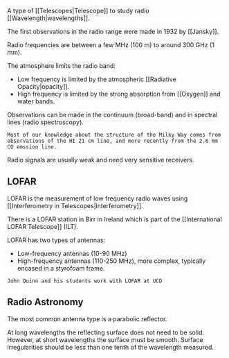 A type of [[Telescopes|Telescope]] to study radio [[Wavelength|wavelengths]].

The first observations in the radio range were made in 1932 by [[Jansky]].

Radio frequencies are between a few MHz (100 m) to around 300 GHz (1 mm).

The atmosphere limits the radio band:
- Low frequency is limited by the atmospheric [[Radiative Opacity|opacity]].
- High frequency is limited by the strong absorption from [[Oxygen]] and water bands.

Observations can be made in the continuum (broad-band) and in spectral lines (radio spectroscopy).

```ad-info
Most of our knowledge about the structure of the Milky Way comes from observations of the HI 21 cm line, and more recently from the 2.6 mm CO emssion line.
```

Radio signals are usually weak and need very sensitive receivers.

## LOFAR
LOFAR is the measurement of low frequency radio waves using [[Interferometry in Telescopes|interferometry]].

There is a LOFAR station in Birr in Ireland which is part of the [[International LOFAR Telescope]] (ILT).

LOFAR has two types of antennas:
- Low-frequency antennas (10-90 MHz)
- High-frequency antennas (110-250 MHz), more complex, typically encased in a styrofoam frame.

```ad-important
John Quinn and his students work with LOFAR at UCD
```

## Radio Astronomy
The most common antenna type is a parabolic reflector. 

At long wavelengths the reflecting surface does not need to be solid. However, at short wavelengths the surface must be smooth. Surface irregularities should be less than one tenth of the wavelength measured.